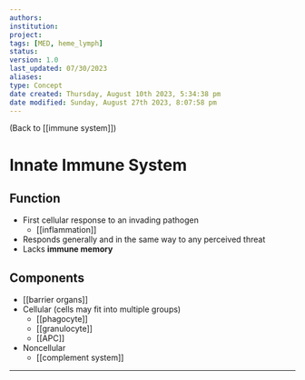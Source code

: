 ```yaml
---
authors: 
institution: 
project: 
tags: [MED, heme_lymph]
status: 
version: 1.0
last_updated: 07/30/2023
aliases: 
type: Concept
date created: Thursday, August 10th 2023, 5:34:38 pm
date modified: Sunday, August 27th 2023, 8:07:58 pm
---
```


(Back to [[immune system]])

# Innate Immune System

## Function
- First cellular response to an invading pathogen
	- [[inflammation]]
- Responds generally and in the same way to any perceived threat
- Lacks **immune memory**
## Components
- [[barrier organs]]
- Cellular (cells may fit into multiple groups)
	- [[phagocyte]]
	- [[granulocyte]]
	- [[APC]]
- Noncellular
	- [[complement system]]

---
